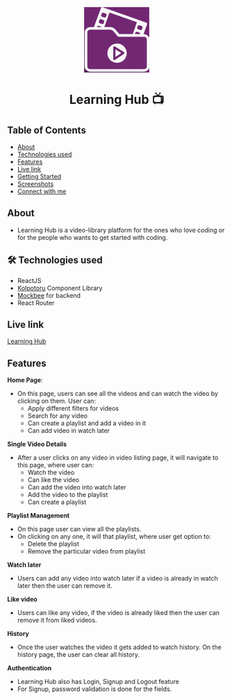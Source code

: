 <div align="center">

<img alt="learninh hub logo" src="src/assets/logo.png" width="150px" height="150px" />

# Learning Hub 📺

<!-- [![Netlify Status](https://api.netlify.com/api/v1/badges/4ac9a6ef-5511-4f30-b805-412e65dd7a40/deploy-status)](https://app.netlify.com/sites/evolt-prime/deploys) -->

</div>



## Table of Contents

- [About](#about)
- [Technologies used](#-technologies-used)
- [Features](#features)
- [Live link](#live-link)
- [Getting Started](#getting-started)
- [Screenshots](#screenshots)
- [Connect with me](#-connect-with-me)

## About
 - Learning Hub is a video-library platform for the ones who love coding or for the people who wants to get started with coding.

## 🛠 Technologies used
- ReactJS
- [Kolpotoru](https://kolpotoru-ui-design.netlify.app/) Component Library
- [Mockbee](https://mockbee.netlify.app/) for backend
- React Router

## Live link
[Learning Hub](hhttps://learning-hub-library.netlify.app/)

## Features
<!-- **Home Page**: 
- The home page consists of different categories, clicking them navigates the user to the video listing page with that category applied as a filter. -->

**Home Page**: 
- On this page, users can see all the videos and can watch the video by clicking on them. User can:
    - Apply different filters for videos
    - Search for any video
    - Can create a playlist and add a video in it
    - Can add video in watch later

**Single Video Details**
- After a user clicks on any video in video listing page, it will navigate to this page, where user can:
  - Watch the video
  - Can like the video
  - Can add the video into watch later
  - Add the video to the playlist 
  - Can create a playlist
 
 **Playlist Management**
 - On this page user can view all the playlists.
 - On clicking on any one, it will that playlist, where user get option to:
    - Delete the playlist
    - Remove the particular video from playlist

**Watch later**
- Users can add any video into watch later if a video is already in watch later then the user can remove it.

**Like video**
- Users can like any video, if the video is already liked then the user can remove it from liked videos.

**History**
- Once the user watches the video it gets added to watch history. On the history page, the user can clear all history.

**Authentication**
- Learning Hub also has Login, Signup and Logout feature
- For Signup, password validation is done for the fields.

<!-- 
## Getting Started

- Clone the repository on your local machine with the command below in your terminal, and cd into the **evolt-video-library** folder

```sh
https://github.com/rohanmathur91/evolt-video-library.git

cd evolt-video-library
```

- Install dependencies (if you are using **yarn** then do with that)

```sh
npm install
```

- Create a `.env` file at the root level of the directory (at the level of `package.json`) and create a environment variable

```
REACT_APP_JWT_SECRET = <JWT_SECRET_KEY_OF_YOUR_CHOICE>
```

- Start the server🚀

```
npm start
```

## Screenshots
![image](https://user-images.githubusercontent.com/61556757/162183850-f6bcb91d-63dc-4ebc-8b84-92c3e0c3d71a.png)
![image](https://user-images.githubusercontent.com/61556757/162183887-fab68bcb-a318-49e4-95c0-b7fd0d7151db.png)


## 👨‍💻 Connect with me 

<a href="https://twitter.com/rohanmathur91"><img src="https://img.shields.io/badge/Twitter-1DA1F2?style=for-the-badge&logo=twitter&logoColor=white"/></a>
<a href="https://www.linkedin.com/in/rohanmathur04/"><img src="https://img.shields.io/badge/LinkedIn-0077B5?style=for-the-badge&logo=linkedin&logoColor=white"/></a> -->
